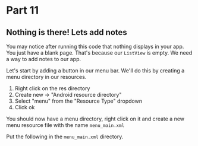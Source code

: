 # Part 11
## Nothing is there! Lets add notes

You may notice after running this code that nothing displays in your app. You just have a blank page. That's because our `ListView` is empty. We need a way to add notes to our app.

Let's start by adding a button in our menu bar. We'll do this by creating a menu directory in our resources.

1. Right click on the res directory
2. Create new -> "Android resource directory"
3. Select "menu" from the "Resource Type" dropdown
4. Click ok

You should now have a menu directory, right click on it and create a new menu resource file with the name `menu_main.xml`

Put the following in the `menu_main.xml` directory. 